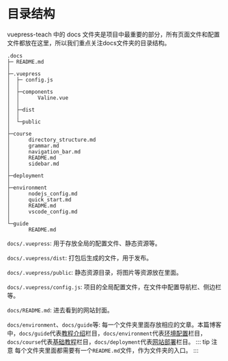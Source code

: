 # 目录结构<Badge text="基于本篇博客" type="error"/>
vuepress-teach 中的 docs 文件夹是项目中最重要的部分，所有页面文件和配置文件都放在这里，所以我们重点关注docs文件夹的目录结构。
```
.docs
├─ README.md
│  
├─.vuepress
│  ├─ config.js
│  │  
│  ├─components
│  │      Valine.vue
│  │      
│  ├─dist
│  │
│  └─public
│        
├─course
│      directory_structure.md
│      grammar.md
│      navigation_bar.md
│      README.md
│      sidebar.md
│
├─deployment
│
├─environment
│      nodejs_config.md
│      quick_start.md
│      README.md
│      vscode_config.md
│      
└─guide
       README.md
```

`docs/.vuepress`: 用于存放全局的配置文件、静态资源等。

`docs/.vuepress/dist`: 打包后生成的文件，用于发布。

`docs/.vuepress/public`: 静态资源目录，将图片等资源放在里面。

`docs/.vuepress/config.js`: 项目的全局配置文件，在文件中配置导航栏、侧边栏等。

`docs/README.md`: 进去看到的网站封面。

`docs/environment`、`docs/guide`等: 每一个文件夹里面存放相应的文章。本篇博客中，`docs/guide`代表[教程介绍](/guide/)栏目，`docs/environment`代表[环境配置](/environment/)栏目，`docs/course`代表[基础教程](/course/)栏目，`docs/deployment`代表[网站部署](/deployment/)栏目。
::: tip 注意
每个文件夹里面都需要有一个`README.md`文件，作为文件夹的入口。
::: 

<br/>
<Valine></Valine>